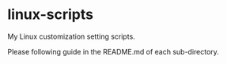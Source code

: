 linux-scripts
=============

My Linux customization setting scripts.

Please following guide in the README.md of each sub-directory.
